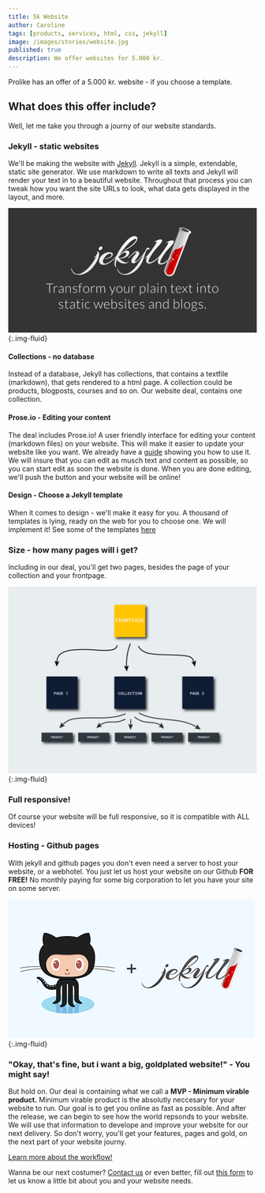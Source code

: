 ```yaml
---
title: 5k Website
author: Caroline
tags: [products, services, html, css, jekyll]
image: /images/stories/website.jpg
published: true
description: We offer websites for 5.000 kr.
---
```


Prolike has an offer of a 5.000 kr. website - if you choose a template.

## What does this offer include?

Well, let me take you through a journy of our website standards.

### Jekyll - static websites

We'll be making the website with [Jekyll](https://jekyllrb.com). Jekyll is a simple, extendable, static site generator. We use markdown to write all texts and Jekyll will render your text in to a beautiful website.  Throughout that process you can tweak how you want the site URLs to look, what data gets displayed in the layout, and more.

![Website](/images/stories/jekyll-og.png "Our 5k website"){:.img-fluid}

#### Collections - no database

Instead of a database, Jekyll has collections, that contains a textfile (markdown), that gets rendered to a html page. A collection could be products, blogposts, courses and so on. Our website deal, contains one collection.

#### Prose.io - Editing your content

The deal includes Prose.io! A user friendly interface for editing your content (markdown files) on your website. This will make it easier to update your website like you want. We already have a [guide](/stories/use-prose/) showing you how to use it. We will insure that you can edit as musch text and content as possible, so you can start edit as soon the website is done. When you are done editing, we'll push the button and your website will be online!

#### Design - Choose a Jekyll template

When it comes to design - we'll make it easy for you. A thousand of templates is lying, ready on the web for you to choose one. We will implement it! See some of the templates [here](https://jekyllthemes.io/)

### Size - how many pages will i get?

Including in our deal, you'll get two pages, besides the page of your collection and your frontpage.

![Website](/images/stories/info-graphic-website.png "Our 5k website"){:.img-fluid}

### Full responsive!

Of course your website will be full responsive, so it is compatible with ALL devices!

### Hosting - Github pages

With jekyll and github pages you don't even need a server to host your website, or a webhotel. You just let us host your website on our Github **FOR FREE!** No monthly paying for some big corporation to let you have your site on some server.

![Website](/images/stories/jekyll_ghpages.png "Our 5k website"){:.img-fluid}

### "Okay, that's fine, but i want a big, goldplated website!" - You might say!

But hold on. Our deal is containing what we call a **MVP - Minimum virable product.**
Minimum virable product is the absolutly neccesary for your website to run. Our goal is to get you online as fast as possible. And after the release, we can begin to see how the world repsonds to your website. We will use that information to develope and improve your website for our next delivery. So don't worry, you'll get your features, pages and gold, on the next part of your website journy.

[Learn more about the workflow!](/flow/)

Wanna be our next costumer? [Contact us](/callme/) or even better, fill out [this form](/form/) to let us know a little bit about you and your website needs.